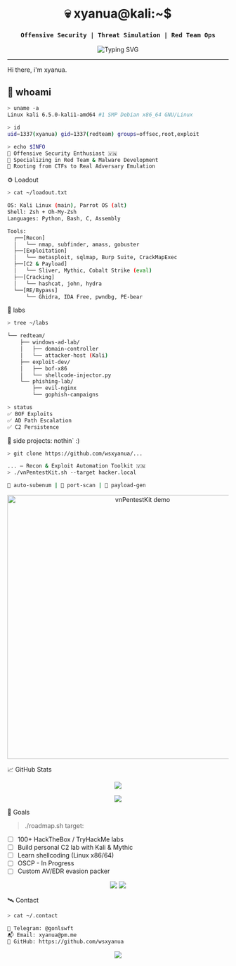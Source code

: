 <h1 align="center">💀 xyanua@kali:~$</h1>
<h3 align="center"><code>Offensive Security | Threat Simulation | Red Team Ops</code></h3>

<p align="center">
  <img src="https://readme-typing-svg.herokuapp.com?font=Fira+Code&size=22&duration=3000&color=ff0000&center=true&vCenter=true&width=600&lines=Booting+Kali+Linux...;Initializing+Recon...;Launching+Payload...;Maintaining+Access..." alt="Typing SVG" />
</p>

---
Hi there, i'm xyanua.

## 🧬 whoami
```bash
> uname -a
Linux kali 6.5.0-kali1-amd64 #1 SMP Debian x86_64 GNU/Linux

> id
uid=1337(xyanua) gid=1337(redteam) groups=offsec,root,exploit

> echo $INFO
🔻 Offensive Security Enthusiast 🇻🇳
🔻 Specializing in Red Team & Malware Development
🔻 Rooting from CTFs to Real Adversary Emulation
```
⚙️ Loadout
```bash
> cat ~/loadout.txt

OS: Kali Linux (main), Parrot OS (alt)
Shell: Zsh + Oh-My-Zsh
Languages: Python, Bash, C, Assembly

Tools:
  ┌──[Recon]
  │   └── nmap, subfinder, amass, gobuster
  ├──[Exploitation]
  │   └── metasploit, sqlmap, Burp Suite, CrackMapExec
  ├──[C2 & Payload]
  │   └── Sliver, Mythic, Cobalt Strike (eval)
  ├──[Cracking]
  │   └── hashcat, john, hydra
  └──[RE/Bypass]
      └── Ghidra, IDA Free, pwndbg, PE-bear
```
🧪 labs
```bash
> tree ~/labs

└── redteam/
    ├── windows-ad-lab/
    │   ├── domain-controller
    │   └── attacker-host (Kali)
    ├── exploit-dev/
    │   ├── bof-x86
    │   └── shellcode-injector.py
    └── phishing-lab/
        ├── evil-nginx
        └── gophish-campaigns

> status
✅ BOF Exploits
✅ AD Path Escalation
✅ C2 Persistence
```

🔬 side projects: nothin` :)
```bash
> git clone https://github.com/wsxyanua/...

... – Recon & Exploit Automation Toolkit 🇻🇳
> ./vnPentestKit.sh --target hacker.local

🔸 auto-subenum | 🔸 port-scan | 🔸 payload-gen
```
<p align="center"> <img src="https://raw.githubusercontent.com/wsxyanua/vnPentestKit/main/demo/demo.gif" alt="vnPentestKit demo" width="600"> </p>
📈 GitHub Stats
<p align="center"> <img src="https://github-readme-stats.vercel.app/api?username=wsxyanua&theme=dark&show_icons=true&title_color=ff5555&text_color=ffffff&icon_color=ff5555&bg_color=0d1117" /> </p> <p align="center"> <img src="https://github-readme-stats.vercel.app/api/top-langs/?username=wsxyanua&layout=compact&theme=dark&title_color=50fa7b&bg_color=0d1117" /> </p>
🎯 Goals

> ./roadmap.sh
target:
- [ ] 100+ HackTheBox / TryHackMe labs
- [ ] Build personal C2 lab with Kali & Mythic
- [ ] Learn shellcoding (Linux x86/64)
- [ ] OSCP - In Progress
- [ ] Custom AV/EDR evasion packer

<p align="center"> <img src="https://img.shields.io/badge/OSCP-In_Progress-red?style=for-the-badge&logo=offensive-security&logoColor=white" /> <img src="https://img.shields.io/badge/HTB/TryHackMe-Daily-green?style=for-the-badge&logo=tryhackme&logoColor=white" /> </p>

🛰️ Contact
```bash
> cat ~/.contact

🔗 Telegram: @gonlswft
📬 Email: xyanua@pm.me  
🔗 GitHub: https://github.com/wsxyanua
```  
<p align="center"> <img src="https://komarev.com/ghpvc/?username=log-xyanua&style=for-the-badge&color=red" /> </p>
